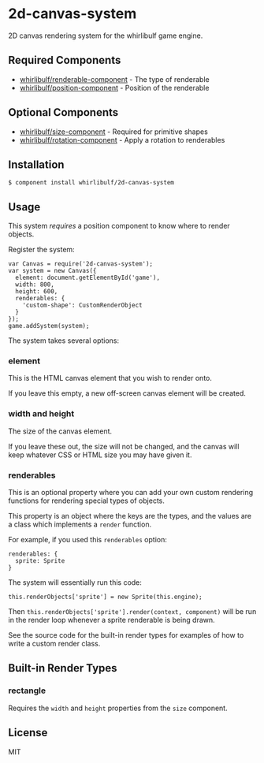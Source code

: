 
# 2d-canvas-system

2D canvas rendering system for the whirlibulf game engine.

## Required Components

* [whirlibulf/renderable-component](http://github.com/whirlibulf/renderable-component) - The type of renderable
* [whirlibulf/position-component](http://github.com/whirlibulf/position-component) - Position of the renderable

## Optional Components

* [whirlibulf/size-component](http://github.com/whirlibulf/size-component) - Required for primitive shapes
* [whirlibulf/rotation-component](http://github.com/whirlibulf/rotation-component) - Apply a rotation to renderables


## Installation

    $ component install whirlibulf/2d-canvas-system

## Usage

This system *requires* a position component to know where to render objects.

Register the system:

    var Canvas = require('2d-canvas-system');
    var system = new Canvas({
      element: document.getElementById('game'),
      width: 800,
      height: 600,
      renderables: {
        'custom-shape': CustomRenderObject
      }
    });
    game.addSystem(system);

The system takes several options:

### element

This is the HTML canvas element that you wish to render onto.

If you leave this empty, a new off-screen canvas element will be created.

### width and height

The size of the canvas element.

If you leave these out, the size will not be changed, and the canvas will keep whatever CSS or HTML size you may have given it.

### renderables

This is an optional property where you can add your own custom rendering
functions for rendering special types of objects.

This property is an object where the keys are the types, and the values are
a class which implements a `render` function.

For example, if you used this `renderables` option:

    renderables: {
      sprite: Sprite
    }

The system will essentially run this code:

    this.renderObjects['sprite'] = new Sprite(this.engine);

Then `this.renderObjects['sprite'].render(context, component)` will be run in
the render loop whenever a sprite renderable is being drawn.

See the source code for the built-in render types for examples of how to write
a custom render class.

## Built-in Render Types

### rectangle

Requires the `width` and `height` properties from the `size` component.

## License

  MIT
